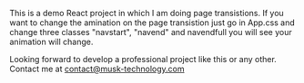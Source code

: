This is a demo React project in which I am doing page transistions. If you want to change the amination on the page transistion just go in App.css and change three classes "navstart", "navend" and navendfull you will see your animation will change.


Looking forward to develop a professional project like this or any other. Contact me at contact@musk-technology.com
